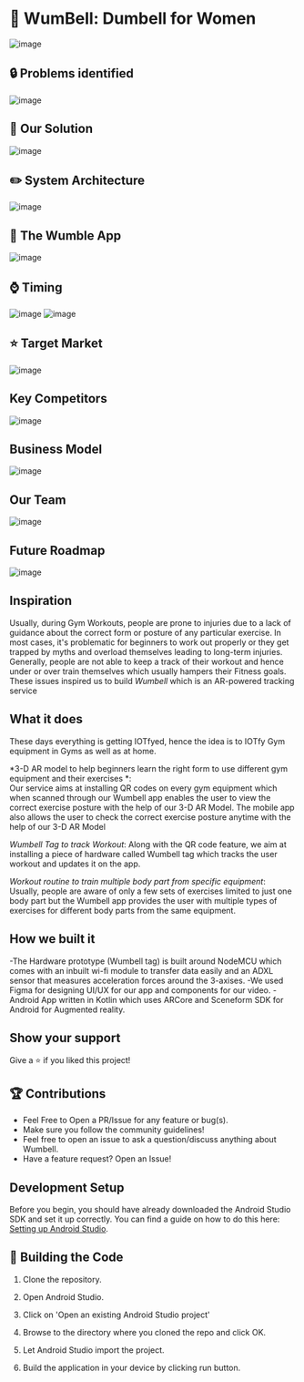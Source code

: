 # :closed_lock_with_key: WumBell: Dumbell for Women

![image](https://user-images.githubusercontent.com/107871742/181872513-65c3c932-00aa-4037-8ec4-f7a19402b0ce.png)

## :lock: Problems identified

![image](https://user-images.githubusercontent.com/107871742/181872520-f995cfaf-c981-4fbc-84a0-f9963ffa5b19.png)

## :key: Our Solution

![image](https://user-images.githubusercontent.com/107871742/181872531-a0f96a2d-3dd5-438e-94ae-8355bf636134.png)

## :pencil2: System Architecture

![image](https://user-images.githubusercontent.com/107871742/181872539-97312e8f-64a9-4955-877a-21b64f670c30.png)

## :iphone: The Wumble App

![image](https://user-images.githubusercontent.com/107871742/181872549-2f2074f8-286b-4c07-a34f-9965ba392d71.png)

## :watch: Timing

![image](https://user-images.githubusercontent.com/107871742/181872560-a4a05b3c-e8e6-4657-b56f-936ac24d6581.png)
![image](https://user-images.githubusercontent.com/107871742/181872566-1717b09e-05b1-4f65-8954-9f284bf77893.png)

## :star: Target Market  

![image](https://user-images.githubusercontent.com/107871742/181872573-cd92915b-280e-4f10-b213-feb2385b1c7f.png)

## Key Competitors

![image](https://user-images.githubusercontent.com/107871742/181872620-2c25506c-0af3-4f44-8bbf-92ec701e58ad.png)

## Business Model

![image](https://user-images.githubusercontent.com/107871742/181872633-69d62045-eb03-477e-902f-62c07ad3217b.png)

## Our Team

![image](https://user-images.githubusercontent.com/107871742/181872649-ffacd044-3b21-488f-921e-807a5ae4582a.png)

## Future Roadmap

![image](https://user-images.githubusercontent.com/107871742/181872667-b6e152c1-f0e8-467d-9880-d8a388038585.png)


## Inspiration
Usually, during Gym Workouts, people are prone to injuries due to a lack of guidance about the correct form or posture of any particular exercise. In most cases, it's problematic for beginners to work out properly or they get trapped by myths and overload themselves leading to long-term injuries. Generally, people are not able to keep a track of their workout and hence under or over train themselves which usually hampers their Fitness goals. These issues inspired us to build *Wumbell* which is an AR-powered tracking service

## What it does
These days everything is getting IOTfyed, hence the idea is to IOTfy Gym equipment in Gyms as well as at home.

*3-D AR model to help beginners learn the right form to use different gym equipment and their exercises *:  
Our service aims at installing QR codes on every gym equipment which when scanned through our Wumbell app enables the user to view the correct exercise posture with the help of our 3-D AR Model. The mobile app also allows the user to check the correct exercise posture anytime with the help of our 3-D AR Model 

*Wumbell Tag to track Workout*:
Along with the QR code feature, we aim at installing a piece of hardware called Wumbell tag which tracks the user workout and updates it on the app.

*Workout routine to train multiple body part from specific equipment*:
Usually, people are aware of only a few sets of exercises limited to just one body part but the Wumbell app provides the user with multiple types of exercises for different body parts from the same equipment.


## How we built it
-The Hardware prototype (Wumbell tag) is built around NodeMCU which comes with an inbuilt wi-fi module to transfer data easily and an ADXL sensor that measures acceleration forces around the 3-axises.
-We used Figma for designing UI/UX for our app and components for our video. 
-Android App written in Kotlin which uses ARCore and Sceneform SDK for Android for Augmented reality.


## Show your support

Give a ⭐ if you liked this project!

## :trophy: Contributions

- Feel Free to Open a PR/Issue for any feature or bug(s).
- Make sure you follow the community guidelines!
- Feel free to open an issue to ask a question/discuss anything about Wumbell.
- Have a feature request? Open an Issue!

## Development Setup

Before you begin, you should have already downloaded the Android Studio SDK and set it up correctly. You can find a guide on how to do this here: [Setting up Android Studio](http://developer.android.com/sdk/installing/index.html?pkg=studio).

## :book: Building the Code

1. Clone the repository.

2. Open Android Studio.

3. Click on 'Open an existing Android Studio project'

4. Browse to the directory where you cloned the repo and click OK.

5. Let Android Studio import the project.

6. Build the application in your device by clicking run button.
